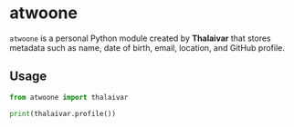 # atwoone

`atwoone` is a personal Python module created by **Thalaivar** that stores metadata such as name, date of birth, email, location, and GitHub profile.

## Usage

```python
from atwoone import thalaivar

print(thalaivar.profile())
